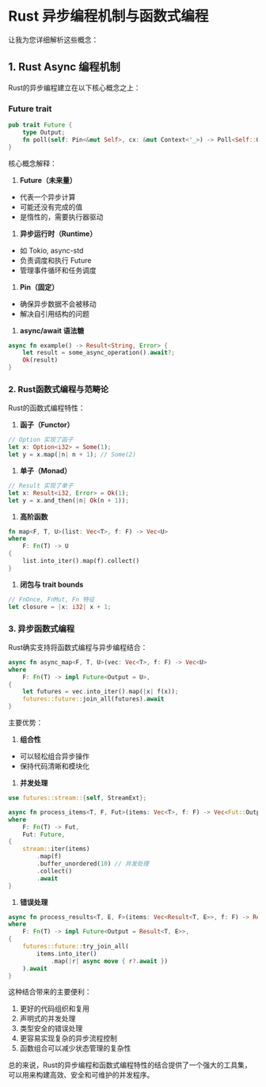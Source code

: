 # Rust 异步编程机制与函数式编程

让我为您详细解析这些概念：

## 1. Rust Async 编程机制

Rust的异步编程建立在以下核心概念之上：

### Future trait

```rust
pub trait Future {
    type Output;
    fn poll(self: Pin<&mut Self>, cx: &mut Context<'_>) -> Poll<Self::Output>;
}
```

核心概念解释：

1. **Future（未来量）**

- 代表一个异步计算
- 可能还没有完成的值
- 是惰性的，需要执行器驱动

1. **异步运行时（Runtime）**

- 如 Tokio, async-std
- 负责调度和执行 Future
- 管理事件循环和任务调度

1. **Pin（固定）**

- 确保异步数据不会被移动
- 解决自引用结构的问题

1. **async/await 语法糖**

```rust
async fn example() -> Result<String, Error> {
    let result = some_async_operation().await?;
    Ok(result)
}
```

### 2. Rust函数式编程与范畴论

Rust的函数式编程特性：

1. **函子（Functor）**

```rust
// Option 实现了函子
let x: Option<i32> = Some(1);
let y = x.map(|n| n + 1); // Some(2)
```

1. **单子（Monad）**

```rust
// Result 实现了单子
let x: Result<i32, Error> = Ok(1);
let y = x.and_then(|n| Ok(n + 1));
```

1. **高阶函数**

```rust
fn map<F, T, U>(list: Vec<T>, f: F) -> Vec<U>
where
    F: Fn(T) -> U
{
    list.into_iter().map(f).collect()
}
```

1. **闭包与 trait bounds**

```rust
// FnOnce, FnMut, Fn 特征
let closure = |x: i32| x + 1;
```

### 3. 异步函数式编程

Rust确实支持将函数式编程与异步编程结合：

```rust
async fn async_map<F, T, U>(vec: Vec<T>, f: F) -> Vec<U>
where
    F: Fn(T) -> impl Future<Output = U>,
{
    let futures = vec.into_iter().map(|x| f(x));
    futures::future::join_all(futures).await
}
```

主要优势：

1. **组合性**

- 可以轻松组合异步操作
- 保持代码清晰和模块化

1. **并发处理**

```rust
use futures::stream::{self, StreamExt};

async fn process_items<T, F, Fut>(items: Vec<T>, f: F) -> Vec<Fut::Output>
where
    F: Fn(T) -> Fut,
    Fut: Future,
{
    stream::iter(items)
        .map(f)
        .buffer_unordered(10) // 并发处理
        .collect()
        .await
}
```

1. **错误处理**

```rust
async fn process_results<T, E, F>(items: Vec<Result<T, E>>, f: F) -> Result<Vec<T>, E>
where
    F: Fn(T) -> impl Future<Output = Result<T, E>>,
{
    futures::future::try_join_all(
        items.into_iter()
            .map(|r| async move { r?.await })
    ).await
}
```

这种结合带来的主要便利：

1. 更好的代码组织和复用
2. 声明式的并发处理
3. 类型安全的错误处理
4. 更容易实现复杂的异步流程控制
5. 函数组合可以减少状态管理的复杂性

总的来说，Rust的异步编程和函数式编程特性的结合提供了一个强大的工具集，
可以用来构建高效、安全和可维护的并发程序。

